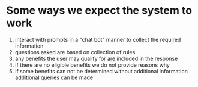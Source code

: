 # Some ways we expect the system to work

1. interact with prompts in a "chat bot" manner to collect the required information
2. questions asked are based on collection of rules
3. any benefits the user may qualify for are included in the response
4. if there are no eligible benefits we do not provide reasons why
5. if some benefits can not be determined without additional information additional queries can be made
